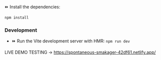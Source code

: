 

⏩ Install the dependencies: 
```bash
npm install
```

### Development
- ⏩ Run the Vite development server with HMR: `npm run dev`


LIVE DEMO TESTING ->
https://spontaneous-smakager-42df61.netlify.app/
